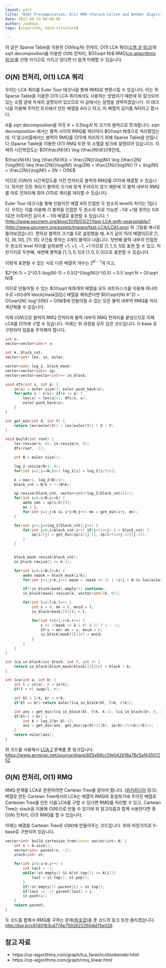 ```yaml
---
layout: post
title: "O(N) Precomputation, O(1) RMQ (Farach-Colton and Bender Algorithm)"
date: 2022-08-19 00:00:00
author: JooDdae
tags: [algorithm, data-structure]

---
```


이 글은 Sparse Table을 이용한 $O(N \log N)$ 전처리, $O(1)$ LCA 쿼리([소멤 글 링크](http://www.secmem.org/blog/2019/03/27/fast-LCA-with-sparsetable/))와 sqrt decomposition를 이용한 $O(N)$ 전처리, $O(\sqrt N)$ RMQ([cp-algorithms 링크](https://cp-algorithms.com/data_structures/sqrt_decomposition.html#description))를 선행 지식으로 가지고 있다면 더 쉽게 이해할 수 있습니다.

## $O(N)$ 전처리, $O(1)$ LCA 쿼리
우리는 LCA 쿼리를 Euler Tour 테크닉을 통해 RMQ로 변환시킬 수 있습니다. 이는 위 Sparse Table을 이용한 $O(1)$ LCA 쿼리에서도 사용하는 방법이기 때문에 위 링크되어 있는 소멤 글에 자세히 설명되어 있으므로 이 글에서는 설명을 생략하겠습니다. 이 테크닉을 이용해 주어진 트리에서 만든 배열을 $A$라고 하고, 이 배열의 길이를 $N$이라고 합시다.

$A$를 sqrt decomposition을 하듯 $K = 0.5 \log N$ 의 크기의 블럭으로 쪼개줍니다. sqrt decomposition 에서는 블럭 사이의 RMQ를 쿼리마다 $O(\sqrt N)$으로 처리했었는데, 이 알고리즘에서는 블럭의 RMQ를 $O(1)$에 처리하기 위해 Sparse Table을 만듭니다 (Sparse Table을 이용한 $O(1)$ RMQ 또한 위 소멤글 링크에 설명되어 있습니다). 이때의 시간복잡도는 $O(\frac{N}{K} \log (\frac{N}{K}))$인데,

$\frac{N}{K} \log (\frac{N}{K}) = \frac{2N}{\log(N)} \log (\frac{2N}{\log(N)}) \leq \frac{2N}{\log(N)} \log(2N) = \frac{2N}{\log(N)} (1 + \log(N)) = \frac{2N}{\log(N)} + 2N = O(N)$

 이므로 $O(N)$의 시간복잡도를 가진 전처리로 블럭의 RMQ를 $O(1)$에 해결할 수 있습니다. 하지만 모든 쿼리가 블럭의 크기에 맞게 주어지지 않기 때문에 각 블럭 내부의 RMQ를 따로 전처리해 줘야 $O(1)$로 쿼리를 처리할 수 있습니다.

Euler Tour 테크닉을 통해 만들어진 배열 $A$의 인접한 두 원소의 level의 차이는 1입니다. 우리는 이를 이용해 각 블럭을 인접한 두 원소의 차로 가능한 $-1$과 $+1$을 뜻하는 $0$과 $1$로만 이루어진 길이 $K-1$의 배열로 표현할 수 있습니다.
![http://www.secmem.org/blog/2019/03/27/fast-LCA-with-sparsetable/](http://www.secmem.org/assets/images/fast-LCA/LCA1.png)
위 그림을 예시로 들어보겠습니다. 편의상 블럭의 크기를 5로 설정했을 때, $A$가 길이 15의 배열이므로 $[1, 5]$, $[6, 10]$, $[11, 15]$ 구간을 뜻하는 3개의 블럭이 나옵니다. 첫번째 블럭 내부의 인접한 두 원소의 level 차이를 살펴보면 $+1$, $+1$, $-1$, $+1$ 이므로 $[1, 1, 0, 1]$로 표현 할 수 있고, 마찬가지로 두번째, 세번째 블럭을 $[1, 0, 0, 1]$과 $[1, 0, 0, 0]$으로 표현할 수 있습니다.

이렇게 표현될 수 있는 서로 다른 배열의 개수는 $2^{K-1}$개 이고,

$2^{K-1} = 2^{0.5 \log(N)-1} = 0.5(2^{\log(N)})^{0.5} = 0.5 \sqrt N = O(\sqrt N)$

이므로 만들어질 수 있는 $O(\sqrt N)$개의 배열을 모두 비트마스크를 이용해 하나의 수로 나타내어 $\text{block}[\text{mask}][l][r]$ 배열을 채워준다면 $O(\sqrt{N} K^2) = O(\sqrt{N} \log^2(N)) = O(N)$에 만들어질 수 있는 모든 블럭 내부의 RMQ를 미리 계산해줄 수 있습니다.

이제 $O(N)$으로 블럭의 RMQ 전처리와 블럭 내부의 RMQ 전처리를 끝냈으므로 이제 LCA를 $O(1)$에 구할 수 있습니다. 아래는 위 과정을 모두 담은 코드입니다. 0-base 로 구현되어 있음을 주의해야 합니다.
```cpp
int n;
vector<vector<int>> v;

int k, block_cnt;
vector<int> lev, in, euler;

vector<int> log_2, block_mask;
vector<vector<int>> sp;
vector<vector<vector<int>>> in_block;

void dfs(int u, int p) {
    in[u] = euler.size(), euler.push_back(u);
    for(auto x : v[u]) if(x != p) {
        lev[x] = lev[u]+1, dfs(x, u);
        euler.push_back(u);
    }
}

int get_min(int X, int Y) {
    return lev[euler[X]] < lev[euler[Y]] ? X : Y;
}

void build(int root) {
    lev.resize(n, 0), in.resize(n, 0);
    dfs(root, -1);

    int N = euler.size();

    log_2.resize(N+1, 0);
    for(int i=2;i<=N;i++) log_2[i] = log_2[i/2]+1;

    k = max(1, log_2[N]/2);
    block_cnt = N/k + !!(N%k);

    sp.resize(block_cnt, vector<int>(log_2[block_cnt]+1));
    for(int i=0;i<N;i+=k) {
        auto &mn = sp[i/k][0];
        mn = i;
        for(int j=1;j<k && i+j<N;j++) mn = get_min(i+j, mn);
    }

    for(int j=1;j<=log_2[block_cnt];j++) {
        for(int i=0;i<block_cnt;i++) if(i+(1<<j)-1 < block_cnt) {
            sp[i][j] = get_min(sp[i][j-1], sp[i+(1<<j-1)][j-1]);
        }
    }


    block_mask.resize(block_cnt);
    in_block.resize(1 << k-1);

    for(int i=0;i<N;i+=k) {
        auto &mask = block_mask[i/k];
        for(int j=1;j<k;j++) mask = (mask << 1) | (i+j < N && lev[euler[i+j-1]] < lev[euler[i+j]]);

        if(!in_block[mask].empty()) continue;
        in_block[mask].resize(k, vector<int>(k, 0));

        for(int l=0;l<k;l++) {
            int s = 0, mn = 0, mnid = l;
            in_block[mask][l][l] = l;

            for(int r=l+1;r<k;r++) {
                s += ((mask >> k-1-r) & 1) ? 1 : -1;
                if(s < mn) mn = s, mnid = r;
                in_block[mask][l][r] = mnid;
            }
        }
    }
}

int lca_in_block(int block, int l, int r) {
    return in_block[block_mask[block]][l][r] + block * k;
}

int lca(int a, int b) {
    int l = in[a], r = in[b];
    if(l > r) swap(l, r);

    int bl = l/k, br = r/k;
    if(bl == br) return euler[lca_in_block(bl, l%k, r%k)];

    int ans = get_min(lca_in_block(bl, l%k, k-1), lca_in_block(br, 0, r%k));
    if(bl+1 < br) {
        int b = log_2[br-bl-1];
        ans = get_min(ans, get_min(sp[bl+1][b], sp[br-(1<<b)][b]));
    }
    return euler[ans];
}
```
위 코드를 사용해서 [LCA 2](https://www.acmicpc.net/problem/11438) 문제를 푼 링크입니다. https://www.acmicpc.net/source/share/855e69cc5fe042b18a78c5af43501252

## $O(N)$ 전처리, $O(1)$ RMQ

RMQ 문제를 LCA로 환원하려면 Carteian Tree를 알아야 합니다. ([위키피디아](https://en.wikipedia.org/wiki/Cartesian_tree) 링크)
배열로 만든 Carteian Tree에서의 LCA는 배열의 RMQ와 동일하기에 주어진 배열로 Cartesian Tree를 만든 다음 LCA를 구할 수 있다면 RMQ를 처리할 수 있고, Carteian Tree는 stack을 이용해 $O(N)$으로 만들 수 있기에 위 알고리즘과 함께 사용한다면 총 $O(N)$ 전처리, $O(1)$ RMQ를 할 수 있습니다.

아래는 배열을 Carteian Tree로 $O(N)$에 만들어주는 코드입니다. 위와 마찬가지로 0-base로 구현되어 있습니다.
```cpp
vector<int> build_cartesian_tree(const vector<int> A) {
    int n = A.size();
    vector<int> parent(n, -1);
    stack<int> st;

    for(int i=0;i<n;i++) {
        int last = -1;
        while(!st.empty() && A[st.top()] >= A[i]){
            last = st.top(), st.pop();
        }
        if(!st.empty()) parent[i] = st.top();
        if(last != -1) parent[last] = i;
        st.push(i);
    }
    return parent;
}
```
두 코드를 합해서 RMQ를 구하는 문제([최솟값](https://www.acmicpc.net/problem/10868))을 푼 코드의 링크 또한 올리겠습니다. http://boj.kr/c6140163cd774e75926222604d75e026

## 참고 자료
<ul>
	<li>https://cp-algorithms.com/graph/lca_farachcoltonbender.html</li>
	<li>https://cp-algorithms.com/graph/rmq_linear.html</li>
</ul>
